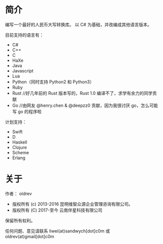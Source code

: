 # 简介

编写一个最好的人民币大写转换库。
以 C# 为基础，并改编成其他语言版本。

目前支持的语言有：

* C#
* C++
* C
* HaXe
* Java
* Javascript
* Lua
* Python（同时支持 Python2 和 Python3）
* Ruby
* Rust //好几年前的 Rust 版本写的，Rust 1.0 编译不了，求学有余力的同学贡献
* Go  //由网友 @henry.chen & @deepzz0 贡献，因为我很讨厌 go，怎么可能写 go 的程序啦

计划支持：

* Swift
* D
* Haskell
* Clojure
* Scheme
* Erlang


# 关于

作者： oldrev

* 版权所有 (c) 2013-2016 昆明维智众源企业管理咨询有限公司。
* 版权所有 (C) 2017-至今 云南伴星科技有限公司

保留所有权利。

任何问题、意见请联系 liwei(at)sandwych[dot]c0m 或 oldrev(at)gmail[dot]c0m
